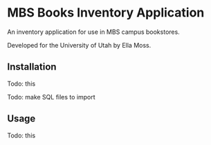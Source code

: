 # MBS Books Inventory Application
An inventory application for use in MBS campus bookstores.

Developed for the University of Utah by Ella Moss.

## Installation
Todo: this

Todo: make SQL files to import

## Usage
Todo: this

